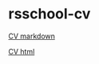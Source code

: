 # rsschool-cv
[CV markdown](https://aguloff.github.io/rsschool-cv/cv 'link to my cv')

[CV html](https://aguloff.github.io/rsschool-cv/ 'link to my cv html')
